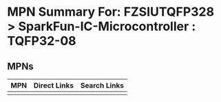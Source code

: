 



# MPN Summary For: FZSIUTQFP328 > SparkFun-IC-Microcontroller : TQFP32-08

## MPNs
  

|MPN|Direct Links|Search Links|
| :--- | :--- | :--- |
||||
